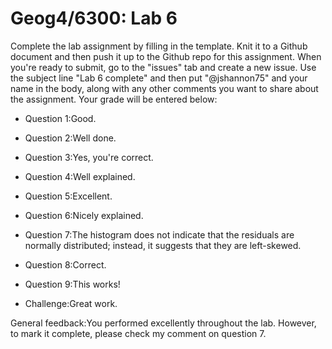 # Geog4/6300: Lab 6

Complete the lab assignment by filling in the template. Knit it to a Github document and then push it up to the Github repo for this assignment. When you're ready to submit, go to the "issues" tab and create a new issue. Use the subject line "Lab 6 complete" and then put "@jshannon75" and your name in the body, along with any other comments you want to share about the assignment. Your grade will be entered below:

* Question 1:Good. <p>
* Question 2:Well done. <p>
* Question 3:Yes, you're correct.<p>
* Question 4:Well explained.<p>
* Question 5:Excellent. <p>
* Question 6:Nicely explained.<p>
* Question 7:The histogram does not indicate that the residuals are normally distributed; instead, it suggests that they are left-skewed.<p>
* Question 8:Correct.<p>
* Question 9:This works!<p>
* Challenge:Great work.<p>
<p>
General feedback:You performed excellently throughout the lab. However, to mark it complete, please check my comment on question 7.
